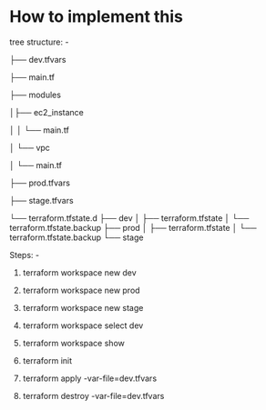 # How to implement this 


tree structure: -


├── dev.tfvars

├── main.tf

├── modules

│├── ec2_instance

│   │   └── main.tf

│   └── vpc

│       └── main.tf

├── prod.tfvars

├── stage.tfvars

└── terraform.tfstate.d
    ├── dev
    │   ├── terraform.tfstate
    │   └── terraform.tfstate.backup
    ├── prod
    │   ├── terraform.tfstate
    │   └── terraform.tfstate.backup
    └── stage


Steps: -

1) terraform workspace new dev

2) terraform workspace new prod

3) terraform workspace new stage

4) terraform workspace select dev

5) terraform workspace show

6) terraform init

7) terraform apply -var-file=dev.tfvars

8) terraform destroy -var-file=dev.tfvars
